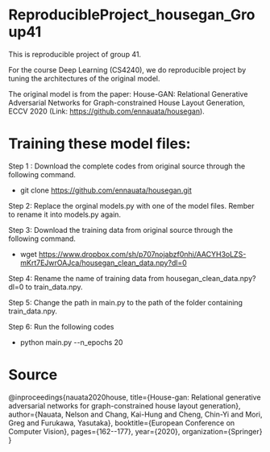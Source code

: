 # ReproducibleProject_housegan_Group41


This is reproducible project of group 41.

For the course Deep Learning (CS4240), we do reproducible project by tuning the architectures of the original model.


The original model is from the paper: House-GAN: Relational Generative Adversarial Networks for Graph-constrained House Layout Generation, ECCV 2020 (Link: https://github.com/ennauata/housegan).





# Training these model files:

Step 1 : Download the complete codes from original source through the following command. 
* git clone https://github.com/ennauata/housegan.git

Step 2: Replace the orginal models.py with one of the model files. Rember to rename it into models.py again.

Step 3: Download the training data from original source through the following command. 
* wget https://www.dropbox.com/sh/p707nojabzf0nhi/AACYH3oLZS-mKrt7EJwrOAJca/housegan_clean_data.npy?dl=0

Step 4: Rename the name of training data from housegan_clean_data.npy?dl=0 to train_data.npy.

Step 5: Change the path in main.py to the path of the folder containing train_data.npy. 

Step 6: Run the following codes
* python main.py --n_epochs 20

# Source

@inproceedings{nauata2020house,
  title={House-gan: Relational generative adversarial networks for graph-constrained house layout generation},
  author={Nauata, Nelson and Chang, Kai-Hung and Cheng, Chin-Yi and Mori, Greg and Furukawa, Yasutaka},
  booktitle={European Conference on Computer Vision},
  pages={162--177},
  year={2020},
  organization={Springer}
}
